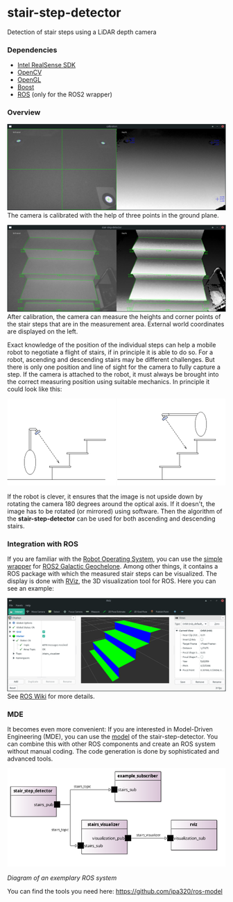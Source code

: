 # stair-step-detector
Detection of stair steps using a LiDAR depth camera

### Dependencies
- [Intel RealSense SDK](https://github.com/IntelRealSense/librealsense/releases/latest)
- [OpenCV](https://opencv.org)
- [OpenGL](https://opengl.org)
- [Boost](https://boost.org)
- [ROS](https://ros.org) (only for the ROS2 wrapper)

### Overview
![calibration](screenshots/calibration.jpg "calibration")
The camera is calibrated with the help of three points in the ground plane.

![stair-step-detector](screenshots/stair-step-detector.jpg "stair-step-detector")
After calibration, the camera can measure the heights and corner points of the stair steps that are in the measurement area. External world coordinates are displayed on the left.

Exact knowledge of the position of the individual steps can help a mobile robot to negotiate a flight of stairs, if in principle it is able to do so. For a robot, ascending and descending stairs may be different challenges. But there is only one position and line of sight for the camera to fully capture a step. If the camera is attached to the robot, it must always be brought into the correct measuring position using suitable mechanics. In principle it could look like this:

![ascending stairs](screenshots/ascending.png "ascending stairs")
![descending stairs](screenshots/descending.png "descending stairs")

If the robot is clever, it ensures that the image is not upside down by rotating the camera 180 degrees around the optical axis. If it doesn't, the image has to be rotated (or mirrored) using software. Then the algorithm of the **stair-step-detector** can be used for both ascending and descending stairs.

### Integration with ROS
If you are familiar with the [Robot Operating System](https://ros.org), you can use the [simple wrapper](https://github.com/peter-nebe/stair-step-detector/tree/master/ros) for [ROS2 Galactic Geochelone](http://docs.ros.org/en/galactic/Releases/Release-Galactic-Geochelone.html). Among other things, it contains a ROS package with which the measured stair steps can be visualized. The display is done with [RViz](http://wiki.ros.org/rviz), the 3D visualization tool for ROS. Here you can see an example:

![stairs-visualization](screenshots/stairs-visualization.png "stairs-visualization")
See [ROS Wiki](http://wiki.ros.org/stair-step-detector) for more details.

### MDE
It becomes even more convenient: If you are interested in Model-Driven Engineering (MDE), you can use the [model](https://github.com/peter-nebe/stair-step-detector/tree/master/model) of the stair-step-detector. You can combine this with other ROS components and create an ROS system without manual coding. The code generation is done by sophisticated and advanced tools.

<kbd>
  <img src="model/example-ros-system.png" />
</kbd>

*Diagram of an exemplary ROS system*

You can find the tools you need here: https://github.com/ipa320/ros-model
